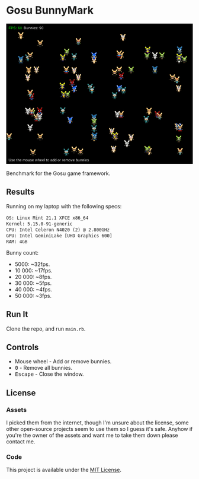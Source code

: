 # Gosu BunnyMark

![Screenshot](docs/media/screenshot_1.png)

Benchmark for the Gosu game framework.

## Results

Running on my laptop with the following specs: 

```console
OS: Linux Mint 21.1 XFCE x86_64
Kernel: 5.15.0-91-generic
CPU: Intel Celeron N4020 (2) @ 2.800GHz
GPU: Intel GeminiLake [UHD Graphics 600]
RAM: 4GB
```

Bunny count:

- 5000: ~32fps.
- 10 000: ~17fps.
- 20 000: ~8fps.
- 30 000: ~5fps.
- 40 000: ~4fps.
- 50 000: ~3fps.

## Run It

Clone the repo, and run `main.rb`.

## Controls

- Mouse wheel - Add or remove bunnies. 
- <kbd>0</kbd> - Remove all bunnies.
- <kbd>Escape</kbd> - Close the window.

## License

### Assets

I picked them from the internet, though I'm unsure about the license, some other
open-source projects seem to use them so I guess it's safe. Anyhow if you're the 
owner of the assets and want me to take them down please contact me.

### Code

This project is available under the [MIT License](/LICENSE).
